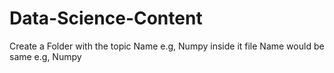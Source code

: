 # Data-Science-Content

Create a Folder with the topic Name e.g, Numpy inside it file Name would be same e.g, Numpy
